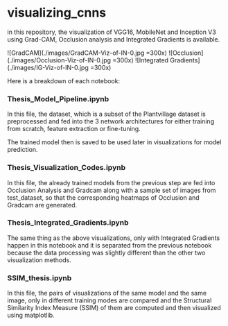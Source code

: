 # visualizing_cnns
in this repository, the visualization of VGG16, MobileNet and Inception V3 using Grad-CAM, Occlusion analysis and Integrated Gradients is available.

![GradCAM](./images/GradCAM-Viz-of-IN-0.jpg =300x)
![Occlusion](./images/Occlusion-Viz-of-IN-0.jpg =300x)
![Integrated Gradients](./images/IG-Viz-of-IN-0.jpg =300x)

Here is a breakdown of each notebook:

### Thesis_Model_Pipeline.ipynb

In this file, the dataset, which is a subset of the Plantvillage dataset is preprocessed and fed into the 3 network architectures for either training from scratch, feature extraction or fine-tuning.

The trained model then is saved to be used later in visualizations for model prediction.

### Thesis_Visualization_Codes.ipynb

In this file, the already trained models from the previous step are fed into Occlusion Analysis and Gradcam along with a sample set of images from test_dataset, so that the corresponding heatmaps of Occlusion and Gradcam are generated. 

### Thesis_Integrated_Gradients.ipynb
The same thing as the above visualizations, only with Integrated Gradients happen in this notebook and it is separated from the previous notebook because the data processing was slightly different than the other two visualization methods.

### SSIM_thesis.ipynb
In this file, the pairs of visualizations of the same model and the same image, only in different training modes are compared and the Structural Similarity Index Measure (SSIM) of them are computed and then visualized using matplotlib.



